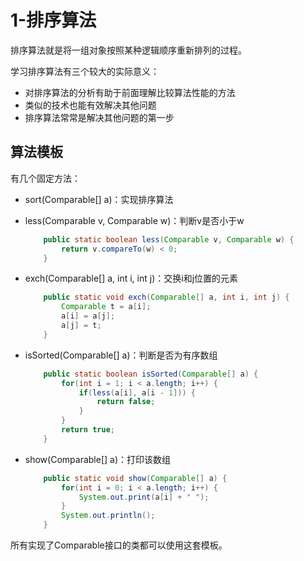 # 1-排序算法

排序算法就是将一组对象按照某种逻辑顺序重新排列的过程。

学习排序算法有三个较大的实际意义：

- 对排序算法的分析有助于前面理解比较算法性能的方法
- 类似的技术也能有效解决其他问题
- 排序算法常常是解决其他问题的第一步

## 算法模板

有几个固定方法：

- sort(Comparable[] a)：实现排序算法

- less(Comparable v, Comparable w)：判断v是否小于w

    ```java
        public static boolean less(Comparable v, Comparable w) {
            return v.compareTo(w) < 0;
        }
    ```

    

- exch(Comparable[] a, int i, int j)：交换i和j位置的元素

    ```java
        public static void exch(Comparable[] a, int i, int j) {
            Comparable t = a[i];
            a[i] = a[j];
            a[j] = t;
        }
    ```

    

- isSorted(Comparable[] a)：判断是否为有序数组

    ```java
        public static boolean isSorted(Comparable[] a) {
            for(int i = 1; i < a.length; i++) {
                if(less(a[i], a[i - 1])) {
                    return false;
                }
            }
            return true;
        }
    
    ```

    

- show(Comparable[] a)：打印该数组

    ```java
        public static void show(Comparable[] a) {
            for(int i = 0; i < a.length; i++) {
                System.out.print(a[i] + " ");
            }
            System.out.println();
        }
    ```

    

所有实现了Comparable接口的类都可以使用这套模板。



